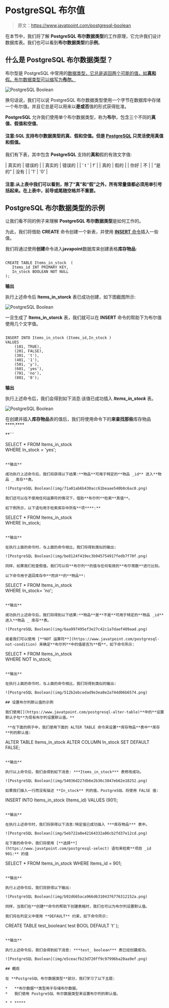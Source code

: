 # PostgreSQL 布尔值

> 原文：<https://www.javatpoint.com/postgresql-boolean>

在本节中，我们将了解 **PostgreSQL 布尔数据类型**的工作原理，它允许我们设计数据库表。我们也可以看到**布尔数据类型**的**示例**。

## 什么是 PostgreSQL 布尔数据类型？

布尔型是 PostgreSQL 中常用的[数据类型，它总是返回两个可能的值，如**真和**假。布尔数据类型可以缩写为**布尔**。](https://www.javatpoint.com/postgresql-datatypes)

![PostgreSQL Boolean](img/4a6f30ff246c8f47db9934b6cb9b63a1.png)

换句话说，我们可以说 PostgreSQL 布尔数据类型使用一个字节在数据库中存储一个布尔值。并且它总是可以用来以**是或否**值的形式获得批准。

**PostgreSQL** 允许我们使用单个布尔数据类型，称为**布尔**，包含三个不同的**真值、假值和空值**。

#### 注意:SQL 支持布尔数据类型的真、假和空值。但是 [PostgreSQL](https://www.javatpoint.com/postgresql-tutorial) 只灵活使用真值和假值。

我们有下表，其中包含 **PostgreSQL** 支持的**真和**假的有效文字值:

| 真实的 | 错误的 |
| 真实的 | 错误的 |
| ' t ' | f′ |
| 真的 | 假的 |
| 你好 | 不 |
| “是的” | 没有 |
| '1' | '0' |

#### 注意:从上表中我们可以看到，除了“真”和“假”之外，所有常量值都必须用单引号括起来。在上表中，前导或尾随空格并不重要。

## PostgreSQL 布尔数据类型的示例

让我们看不同的例子来理解 **PostgreSQL 布尔数据类型**是如何工作的。

为此，我们将借助 **CREATE** 命令创建一个新表，并使用 [**INSERT** 命令](https://www.javatpoint.com/postgresql-insert)插入一些值。

我们将通过使用**创建**命令进入**javapoint**数据库来创建表格**库存物品**:

```

CREATE TABLE Items_in_stock  (
   Items_id INT PRIMARY KEY,
   In_stock BOOLEAN NOT NULL
);

```

**输出**

执行上述命令后 **Items_in_storck** 表已成功创建，如下图截图所示:

![PostgreSQL Boolean](img/6feb70e290c608e36f86a482a839a47d.png)

一旦生成了 **Items_in_storck** 表，我们就可以在 **INSERT** 命令的帮助下为布尔值使用几个文字值。

```

INSERT INTO Items_in_stock (Items_id,In_stock )
VALUES
	(101, TRUE),
	(201, FALSE),
	(301, 't'),
	(401, '1'),
	(501, 'y'),
	(601, 'yes'),
	(701, 'no'),
	(801, '0');

```

**输出**

执行上述命令后，我们会得到如下消息:该值已成功插入 ***Items_in_stock*** 表。

![PostgreSQL Boolean](img/e9fb4289ac4b146d6fe6e0c1f20cc3ef.png)

在创建并插入**库存物品**表的值后，我们将使用命令下的**来查找那些**库存物品****:****

 **```

SELECT *
FROM Items_in_stock     
WHERE In_stock  = 'yes';

```

**输出**

成功执行上述命令后，我们将获得以下结果:**物品**可用于特定的**物品 _id** 进入**物品 _ 库存**表。

![PostgreSQL Boolean](img/71a01ab6b430acc61beaae540b0c6ac0.png)

我们还可以在不使用任何运算符的情况下，借助**布尔列**检索**真值**。

如下例所示，以下语句用于检索库存中所有**项****:**

```

SELECT * 
FROM Items_in_stock     
WHERE In_stock;

```

**输出**

在执行上面的命令时，与上面的命令相比，我们将得到类似的输出:

![PostgreSQL Boolean](img/be8124f419ec3b945754917fedb7f70f.png)

同样，如果我们检查假值，我们可以将**布尔列**的值与任何有效的**布尔常数**进行比较。

以下命令用于退回库存中**而非**的**物品**:

```

SELECT * 
FROM Items_in_stock     
WHERE In_stock= 'no';

```

**输出**

成功执行上述命令后，我们将得到以下结果:**物品**是**不是**可用于特定的**物品 _id** 进入**物品 _ 库存**表。

![PostgreSQL Boolean](img/6aa997495ef3e27c42c1a7daef409aad.png)

或者我们可以使用 [**NOT 运算符**](https://www.javatpoint.com/postgresql-not-condition) 来确定**布尔列**中的值是否为**假**，如下命令所示:

```

SELECT * 
FROM Items_in_stock     
WHERE NOT In_stock;

```

**输出**

在执行上面的命令时，与上面的命令相比，我们将得到类似的输出:

![PostgreSQL Boolean](img/512b2ebcedad9e3ea8e2a744d06b6574.png)

## 设置布尔列默认值的示例

我们使用[](https://www.javatpoint.com/postgresql-alter-table)**中的**设置默认子句**为现有布尔列设置默认值。**

 **在下面的例子中，我们使用下面的 ALTER TABLE 命令来设置**库存物品**表中**库存**列的默认值:

```

ALTER TABLE Items_in_stock
ALTER COLUMN In_stock
SET DEFAULT FALSE;

```

**输出**

执行以上命令后，我们会得到如下消息: ***Items_in_stock*** 表修改成功。

![PostgreSQL Boolean](img/54036d227db6e2b36c3847eb62e18252.png)

如果我们插入一行而没有描述 **In_stock** 列的值，PostgreSQL 将使用 FALSE 值:

```

INSERT INTO Items_in_stock (Items_id)
VALUES (901);

```

**输出**

在执行上述命令时，我们将获得以下消息:特定值已成功插入 ***库存物品*** 表中。

![PostgreSQL Boolean](img/5eb722a0e42164332a86cb2fd37e12cd.png)

在下面的命令中，我们将使用 [**选择**](https://www.javatpoint.com/postgresql-select) 语句来检索**项目 _id 901:** 的值

```

SELECT *
FROM Items_in_stock
WHERE Items_id = 901;

```

**输出**

执行上述命令后，我们将获得以下输出:

![PostgreSQL Boolean](img/b92d665aca966d63104376776312152a.png)

同样，当我们在**创建**命令的帮助下创建表格时，我们也可以为布尔列设置默认值。

我们将在列定义中使用 **DEFAULT** 约束，如下命令所示:

```

CREATE TABLE test_boolean(
   test BOOL DEFAULT 't'
);

```

**输出**

执行上述命令后，我们会得到如下消息: ***test_ boolean*** 表已经创建成功。

![PostgreSQL Boolean](img/e5ceacfb23d720ff9c97996ba20aa9ef.png)

## 概观

在 **PostgreSQL 布尔数据类型**部分，我们学习了以下主题:

*   **布尔数据**类型用于存储布尔数据。
*   我们使用 PostgreSQL 布尔数据类型来设置布尔列的默认值。

* * *****
